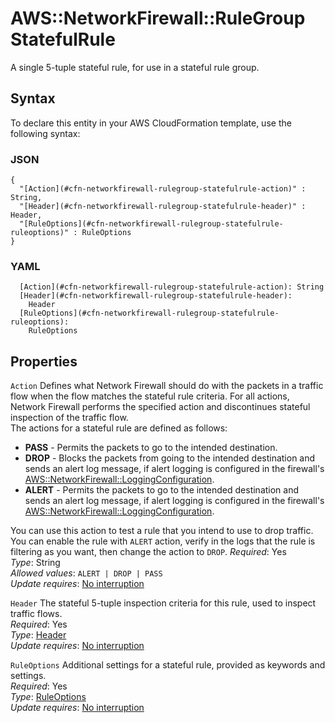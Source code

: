 # AWS::NetworkFirewall::RuleGroup StatefulRule<a name="aws-properties-networkfirewall-rulegroup-statefulrule"></a>

A single 5\-tuple stateful rule, for use in a stateful rule group\.

## Syntax<a name="aws-properties-networkfirewall-rulegroup-statefulrule-syntax"></a>

To declare this entity in your AWS CloudFormation template, use the following syntax:

### JSON<a name="aws-properties-networkfirewall-rulegroup-statefulrule-syntax.json"></a>

```
{
  "[Action](#cfn-networkfirewall-rulegroup-statefulrule-action)" : String,
  "[Header](#cfn-networkfirewall-rulegroup-statefulrule-header)" : Header,
  "[RuleOptions](#cfn-networkfirewall-rulegroup-statefulrule-ruleoptions)" : RuleOptions
}
```

### YAML<a name="aws-properties-networkfirewall-rulegroup-statefulrule-syntax.yaml"></a>

```
  [Action](#cfn-networkfirewall-rulegroup-statefulrule-action): String
  [Header](#cfn-networkfirewall-rulegroup-statefulrule-header): 
    Header
  [RuleOptions](#cfn-networkfirewall-rulegroup-statefulrule-ruleoptions): 
    RuleOptions
```

## Properties<a name="aws-properties-networkfirewall-rulegroup-statefulrule-properties"></a>

`Action`  <a name="cfn-networkfirewall-rulegroup-statefulrule-action"></a>
Defines what Network Firewall should do with the packets in a traffic flow when the flow matches the stateful rule criteria\. For all actions, Network Firewall performs the specified action and discontinues stateful inspection of the traffic flow\.   
The actions for a stateful rule are defined as follows:   
+  **PASS** \- Permits the packets to go to the intended destination\.
+  **DROP** \- Blocks the packets from going to the intended destination and sends an alert log message, if alert logging is configured in the firewall's [AWS::NetworkFirewall::LoggingConfiguration](aws-resource-networkfirewall-loggingconfiguration.md)\. 
+  **ALERT** \- Permits the packets to go to the intended destination and sends an alert log message, if alert logging is configured in the firewall's [AWS::NetworkFirewall::LoggingConfiguration](aws-resource-networkfirewall-loggingconfiguration.md)\. 

  You can use this action to test a rule that you intend to use to drop traffic\. You can enable the rule with `ALERT` action, verify in the logs that the rule is filtering as you want, then change the action to `DROP`\.
*Required*: Yes  
*Type*: String  
*Allowed values*: `ALERT | DROP | PASS`  
*Update requires*: [No interruption](https://docs.aws.amazon.com/AWSCloudFormation/latest/UserGuide/using-cfn-updating-stacks-update-behaviors.html#update-no-interrupt)

`Header`  <a name="cfn-networkfirewall-rulegroup-statefulrule-header"></a>
The stateful 5\-tuple inspection criteria for this rule, used to inspect traffic flows\.   
*Required*: Yes  
*Type*: [Header](aws-properties-networkfirewall-rulegroup-header.md)  
*Update requires*: [No interruption](https://docs.aws.amazon.com/AWSCloudFormation/latest/UserGuide/using-cfn-updating-stacks-update-behaviors.html#update-no-interrupt)

`RuleOptions`  <a name="cfn-networkfirewall-rulegroup-statefulrule-ruleoptions"></a>
Additional settings for a stateful rule, provided as keywords and settings\.   
*Required*: Yes  
*Type*: [RuleOptions](aws-properties-networkfirewall-rulegroup-ruleoptions.md)  
*Update requires*: [No interruption](https://docs.aws.amazon.com/AWSCloudFormation/latest/UserGuide/using-cfn-updating-stacks-update-behaviors.html#update-no-interrupt)